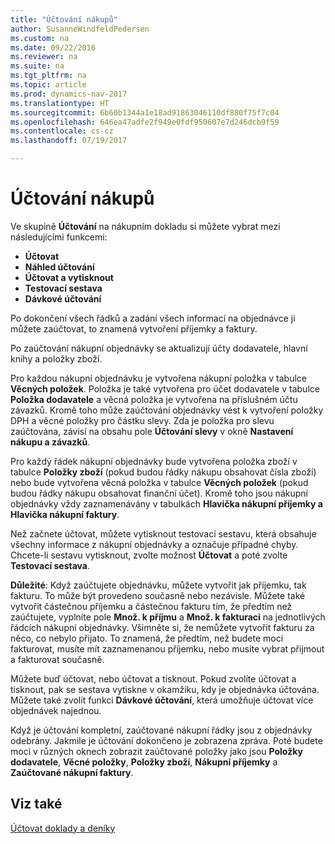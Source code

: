 ```yaml
---
title: "Účtování nákupů"
author: SusanneWindfeldPedersen
ms.custom: na
ms.date: 09/22/2016
ms.reviewer: na
ms.suite: na
ms.tgt_pltfrm: na
ms.topic: article
ms.prod: dynamics-nav-2017
ms.translationtype: HT
ms.sourcegitcommit: 6b60b1344a1e18ad91863046110df880f75f7c04
ms.openlocfilehash: 646ea47adfe2f949e0fdf950607e7d246dcb9f59
ms.contentlocale: cs-cz
ms.lasthandoff: 07/19/2017

---
```


# <a name="posting-purchases"></a>Účtování nákupů
Ve skupině **Účtování** na nákupním dokladu si můžete vybrat mezi následujícími funkcemi:

- **Účtovat**
- **Náhled účtování**
- **Účtovat a vytisknout**
- **Testovací sestava**
- **Dávkové účtování**

Po dokončení všech řádků a zadání všech informací na objednávce ji můžete zaúčtovat, to znamená vytvoření příjemky a faktury.

Po zaúčtování nákupní objednávky se aktualizují účty dodavatele, hlavní knihy a položky zboží.

Pro každou nákupní objednávku je vytvořena nákupní položka v tabulce **Věcných položek**. Položka je také vytvořena pro účet dodavatele v tabulce **Položka dodavatele** a věcná položka je vytvořena na příslušném účtu závazků. Kromě toho může zaúčtování objednávky vést k vytvoření položky DPH a věcné položky pro částku slevy.  Zda je položka pro slevu zaúčtována, závisí na obsahu pole **Účtování slevy** v okně **Nastavení nákupu a závazků**.

Pro každý řádek nákupní objednávky bude vytvořena položka zboží v tabulce **Položky zboží** (pokud budou řádky nákupu obsahovat čísla zboží) nebo bude vytvořena věcná položka v tabulce **Věcných položek** (pokud budou řádky nákupu obsahovat finanční účet). Kromě toho jsou nákupní objednávky vždy zaznamenávány v tabulkách **Hlavička nákupní příjemky a   Hlavička nákupní faktury**. 

Než začnete účtovat, můžete vytisknout testovací sestavu, která obsahuje všechny informace z nákupní objednávky a označuje případné chyby. Chcete-li sestavu vytisknout, zvolte možnost **Účtovat** a poté zvolte **Testovací sestava**.

**Důležité**: Když zaúčtujete objednávku, můžete vytvořit jak příjemku, tak fakturu.  To může být provedeno současně nebo nezávisle. Můžete také vytvořit částečnou příjemku a částečnou fakturu tím, že předtím než zaúčtujete, vyplníte pole **Množ. k příjmu** a **Množ. k fakturaci** na jednotlivých řádcích nákupní objednávky.  Všimněte si, že nemůžete vytvořit fakturu za něco, co nebylo přijato. To znamená, že předtím, než budete moci fakturovat, musíte mít zaznamenanou příjemku, nebo musíte vybrat přijmout a fakturovat současně. 

Můžete buď účtovat, nebo účtovat a tisknout. Pokud zvolíte účtovat a tisknout, pak se sestava vytiskne v okamžiku, kdy je objednávka účtována.  Můžete také zvolit funkci **Dávkové účtování**, která umožňuje účtovat více objednávek najednou.

Když je účtování kompletní, zaúčtované nákupní řádky jsou z objednávky odebrány. Jakmile je účtování dokončeno je zobrazena zpráva. Poté budete moci v různých oknech zobrazit zaúčtované položky jako jsou **Položky dodavatele**, **Věcné položky**, **Položky zboží**, **Nákupní příjemky** a **Zaúčtované nákupní faktury**.

## <a name="see-also"></a>Viz také
[Účtovat doklady a deníky](ui-post-documents-journals.md)

